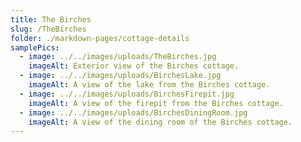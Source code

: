 ```yaml
---
title: The Birches
slug: /TheBirches
folder: ./markdown-pages/cottage-details
samplePics:
  - image: ../../images/uploads/TheBirches.jpg
    imageAlt: Exterior view of the Birches cottage.
  - image: ../../images/uploads/BirchesLake.jpg
    imageAlt: A view of the lake from the Birches cottage.
  - image: ../../images/uploads/BirchesFirepit.jpg
    imageAlt: A view of the firepit from the Birches cottage.
  - image: ../../images/uploads/BirchesDiningRoom.jpg
    imageAlt: A view of the dining room of the Birches cottage.
---
```

